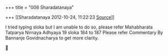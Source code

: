 +++
title = "006 Sharadatanaya"

+++
[[Sharadatanaya	2012-10-24, 11:22:23 [Source](https://groups.google.com/g/bvparishat/c/246igwZYcBY)]]



I tried typing sloka but I am unable to do so, please refer Mahabharata Tatparya Nirnaya Adhyaya 19 sloka 184 to 187 Please refer Commentary By Bannanje Govidnacharya to get more clarity.  



